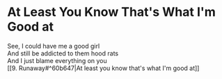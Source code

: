 # At Least You Know That's What I'm Good at

See, I could have me a good girl  
And still be addicted to them hood rats  
And I just blame everything on you  
[[9. Runaway#^60b647|At least you know that's what I'm good at]]  
